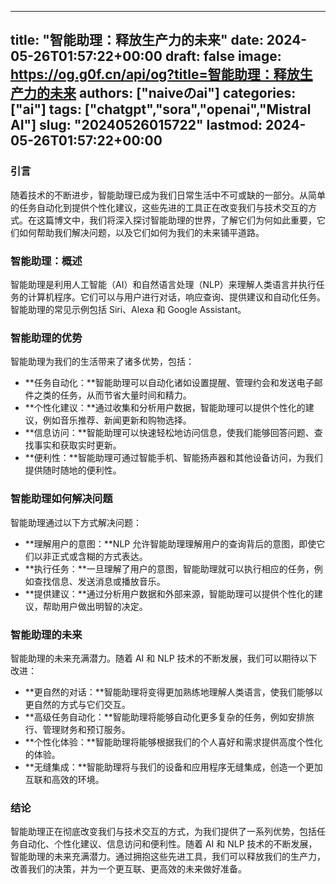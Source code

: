 
---
title: "智能助理：释放生产力的未来"
date: 2024-05-26T01:57:22+00:00
draft: false
image: https://og.g0f.cn/api/og?title=智能助理：释放生产力的未来
authors: ["naiveのai"]
categories: ["ai"]
tags: ["chatgpt","sora","openai","Mistral AI"]
slug: "20240526015722"
lastmod: 2024-05-26T01:57:22+00:00
---
### 引言

随着技术的不断进步，智能助理已成为我们日常生活中不可或缺的一部分。从简单的任务自动化到提供个性化建议，这些先进的工具正在改变我们与技术交互的方式。在这篇博文中，我们将深入探讨智能助理的世界，了解它们为何如此重要，它们如何帮助我们解决问题，以及它们如何为我们的未来铺平道路。

### 智能助理：概述

智能助理是利用人工智能（AI）和自然语言处理（NLP）来理解人类语言并执行任务的计算机程序。它们可以与用户进行对话，响应查询、提供建议和自动化任务。智能助理的常见示例包括 Siri、Alexa 和 Google Assistant。

### 智能助理的优势

智能助理为我们的生活带来了诸多优势，包括：

- **任务自动化：**智能助理可以自动化诸如设置提醒、管理约会和发送电子邮件之类的任务，从而节省大量时间和精力。
- **个性化建议：**通过收集和分析用户数据，智能助理可以提供个性化的建议，例如音乐推荐、新闻更新和购物选择。
- **信息访问：**智能助理可以快速轻松地访问信息，使我们能够回答问题、查找事实和获取实时更新。
- **便利性：**智能助理可通过智能手机、智能扬声器和其他设备访问，为我们提供随时随地的便利性。

### 智能助理如何解决问题

智能助理通过以下方式解决问题：

- **理解用户的意图：**NLP 允许智能助理理解用户的查询背后的意图，即使它们以非正式或含糊的方式表达。
- **执行任务：**一旦理解了用户的意图，智能助理就可以执行相应的任务，例如查找信息、发送消息或播放音乐。
- **提供建议：**通过分析用户数据和外部来源，智能助理可以提供个性化的建议，帮助用户做出明智的决定。

### 智能助理的未来

智能助理的未来充满潜力。随着 AI 和 NLP 技术的不断发展，我们可以期待以下改进：

- **更自然的对​​话：**智能助理将变得更加熟练地理解人类语言，使我们能够以更自然的方式与它们交互。
- **高级任务自动化：**智能助理将能够自动化更多复杂的任务，例如安排旅行、管理财务和预订服务。
- **个性化体验：**智能助理将能够根据我们的个人喜好和需求提供高度个性化的体验。
- **无缝集成：**智能助理将与我们的设备和应用程序无缝集成，创造一个更加互联和高效的环境。

### 结论

智能助理正在彻底改变我们与技术交互的方式，为我们提供了一系列优势，包括任务自动化、个性化建议、信息访问和便利性。随着 AI 和 NLP 技术的不断发展，智能助理的未来充满潜力。通过拥抱这些先进工具，我们可以释放我们的生产力，改善我们的决策，并为一个更互联、更高效的未来做好准备。